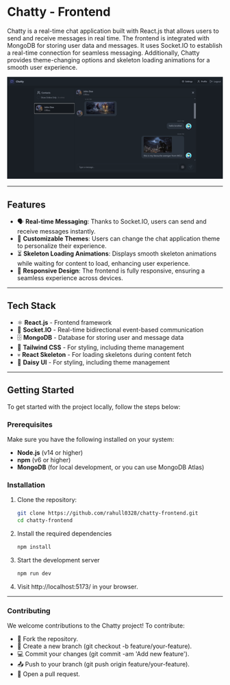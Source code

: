 # Chatty - Frontend

Chatty is a real-time chat application built with React.js that allows users to send and receive messages in real time. The frontend is integrated with MongoDB for storing user data and messages. It uses Socket.IO to establish a real-time connection for seamless messaging. Additionally, Chatty provides theme-changing options and skeleton loading animations for a smooth user experience.

<img src="./src/assets/chatty.png" alt="baner">

---

## Features

- 🗣 **Real-time Messaging**: Thanks to Socket.IO, users can send and receive messages instantly.
- 🎨 **Customizable Themes**: Users can change the chat application theme to personalize their experience.
- ⏳ **Skeleton Loading Animations**: Displays smooth skeleton animations while waiting for content to load, enhancing user experience.
- 📱 **Responsive Design**: The frontend is fully responsive, ensuring a seamless experience across devices.

---

## Tech Stack

- ⚛️ **React.js** - Frontend framework
- 🔌 **Socket.IO** - Real-time bidirectional event-based communication
- 🗄 **MongoDB** - Database for storing user and message data
- 🎨 **Tailwind CSS** - For styling, including theme management
- 💀 **React Skeleton** - For loading skeletons during content fetch
- 🌼 **Daisy UI** - For styling, including theme management

---

## Getting Started

To get started with the project locally, follow the steps below:

### Prerequisites

Make sure you have the following installed on your system:

- **Node.js** (v14 or higher)
- **npm** (v6 or higher)
- **MongoDB** (for local development, or you can use MongoDB Atlas)

### Installation

1. Clone the repository:

   ```bash
   git clone https://github.com/rahull0328/chatty-frontend.git
   cd chatty-frontend

2. Install the required dependencies

    ```bash
    npm install

3. Start the development server

    ```bash
    npm run dev

4. Visit http://localhost:5173/ in your browser.

---

### Contributing
We welcome contributions to the Chatty project! To contribute:

- 🍴 Fork the repository.
- 🌱 Create a new branch (git checkout -b feature/your-feature).
- 💻 Commit your changes (git commit -am 'Add new feature').
- 📤 Push to your branch (git push origin feature/your-feature).
- 🤝 Open a pull request.